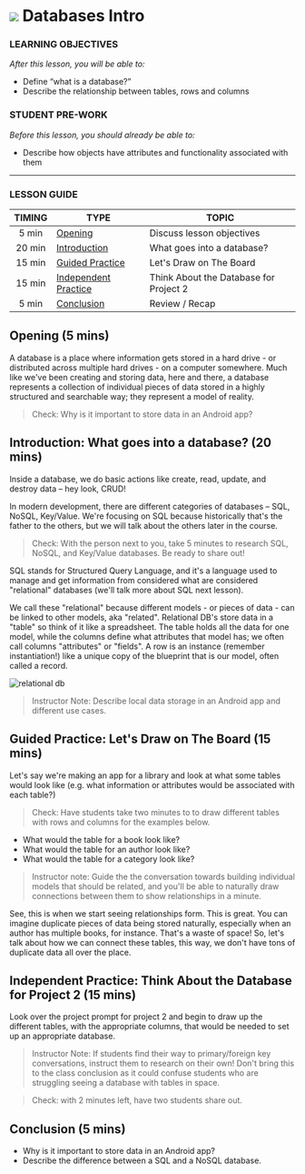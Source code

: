 # ![](https://ga-dash.s3.amazonaws.com/production/assets/logo-9f88ae6c9c3871690e33280fcf557f33.png) Databases Intro

### LEARNING OBJECTIVES
*After this lesson, you will be able to:*
- Define “what is a database?”
- Describe the relationship between tables, rows and columns

### STUDENT PRE-WORK
*Before this lesson, you should already be able to:*
- Describe how objects have attributes and functionality associated with them

---

### LESSON GUIDE

| TIMING  | TYPE  | TOPIC  |
|:-:|---|---|
| 5 min  | [Opening](#opening-5-mins)  | Discuss lesson objectives |
| 20 min  | [Introduction](#introduction-what-goes-into-a-database-20-mins)  | What goes into a database? |
| 15 min  | [Guided Practice](#guided-practice-lets-draw-on-the-board-15-mins)  | Let's Draw on The Board  |
| 15 min  | [Independent Practice](#independent-practice-think-about-the-database-for-project-2-15-mins)  | Think About the Database for Project 2 |
| 5 min  | [Conclusion](#conclusion-5-mins)  | Review / Recap |
<a name="opening"></a>
## Opening (5 mins)

A database is a place where information gets stored in a hard drive - or distributed across multiple hard drives - on a computer somewhere. Much like we've been creating and storing data, here and there, a database represents a collection of individual pieces of data stored in a highly structured and searchable way; they represent a model of reality.

> Check: Why is it important to store data in an Android app?

## Introduction: What goes into a database? (20 mins)

Inside a database, we do basic actions like create, read, update, and destroy data – hey look, CRUD!

In modern development, there are different categories of databases – SQL, NoSQL, Key/Value. We're focusing on SQL because historically that's the father to the others, but we will talk about the others later in the course.

> Check: With the person next to you, take 5 minutes to research SQL, NoSQL, and Key/Value databases.  Be ready to share out!

SQL stands for Structured Query Language, and it's a language used to manage and get information from considered what are considered "relational" databases (we'll talk more about SQL next lesson).

We call these "relational" because different models - or pieces of data - can be linked to other models, aka "related". Relational DB's store data in a "table" so think of it like a spreadsheet. The table holds all the data for one model, while the columns define what attributes that model has; we often call columns "attributes" or "fields". A row is an instance (remember instantiation!) like a unique copy of the blueprint that is our model, often called a record.

![relational db](https://cloud.githubusercontent.com/assets/25366/8589355/2646c588-25ca-11e5-9f2d-3d3afe8b7817.png)

> Instructor Note: Describe local data storage in an Android app and different use cases.

## Guided Practice: Let's Draw on The Board  (15 mins)

Let's say we're making an app for a library and look at what some tables would look like (e.g. what information or attributes would be associated with each table?)

> Check: Have students take two minutes to to draw different tables with rows and columns for the examples below.

- What would the table for a book look like?
- What would the table for an author look like?
- What would the table for a category look like?

> Instructor note: Guide the the conversation towards building individual models that should be related, and you'll be able to naturally draw connections between them to show relationships in a minute.

See, this is when we start seeing relationships form. This is great. You can imagine duplicate pieces of data being stored naturally, especially when an author has multiple books, for instance. That's a waste of space!  So, let's talk about how we can connect these tables, this way, we don't have tons of duplicate data all over the place.

## Independent Practice: Think About the Database for Project 2 (15 mins)

Look over the project prompt for project 2 and begin to draw up the different tables, with the appropriate columns, that would be needed to set up an appropriate database.

> Instructor Note: If students find their way to primary/foreign key conversations, instruct them to research on their own!  Don't bring this to the class conclusion as it could confuse students who are struggling seeing a database with tables in space.

> Check: with 2 minutes left, have two students share out.

## Conclusion (5 mins)

- Why is it important to store data in an Android app?
- Describe the difference between a SQL and a NoSQL database.
